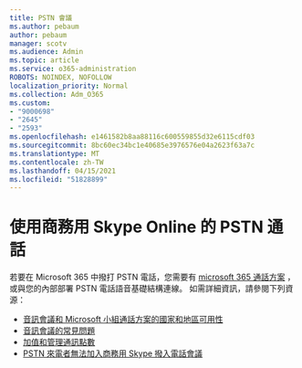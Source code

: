 ```yaml
---
title: PSTN 會議
ms.author: pebaum
author: pebaum
manager: scotv
ms.audience: Admin
ms.topic: article
ms.service: o365-administration
ROBOTS: NOINDEX, NOFOLLOW
localization_priority: Normal
ms.collection: Adm_O365
ms.custom:
- "9000698"
- "2645"
- "2593"
ms.openlocfilehash: e1461582b8aa88116c600559855d32e6115cdf03
ms.sourcegitcommit: 8bc60ec34bc1e40685e3976576e04a2623f63a7c
ms.translationtype: MT
ms.contentlocale: zh-TW
ms.lasthandoff: 04/15/2021
ms.locfileid: "51828899"
---
```

# <a name="pstn-calling-with-skype-for-business-online"></a>使用商務用 Skype Online 的 PSTN 通話

若要在 Microsoft 365 中撥打 PSTN 電話，您需要有 [microsoft 365 通話方案](https://docs.microsoft.com/microsoftteams/what-is-phone-system-in-office-365#more-about-calling-plans) ，或與您的內部部署 PSTN 電話語音基礎結構連線。 如需詳細資訊，請參閱下列資源： 

- [音訊會議和 Microsoft 小組通話方案的國家和地區可用性](https://docs.microsoft.com/microsoftteams/country-and-region-availability-for-audio-conferencing-and-calling-plans/country-and-region-availability-for-audio-conferencing-and-calling-plans) 
- [音訊會議的常見問題](https://docs.microsoft.com/microsoftteams/audio-conferencing-common-questions)
- [加值和管理通訊點數](https://docs.microsoft.com/microsoftteams/add-funds-and-manage-communications-credits)
- [PSTN 來電者無法加入商務用 Skype 撥入電話會議](https://docs.microsoft.com/SkypeForBusiness/troubleshoot/online-conferencing/pstn-callers-cant-join-dial-in-call)